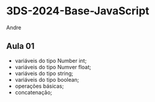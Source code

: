 # 3DS-2024-Base-JavaScript
Andre
## Aula 01
- variáveis do tipo Number int;
- variáveis do tipo Numver float;
- variáveis do tipo string;
- variáveis do tipo boolean;
- operações básicas;
- concatenação;
